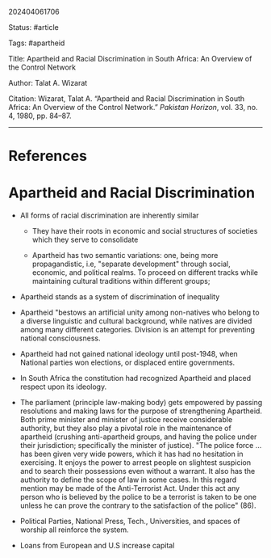 202404061706

Status: #article

Tags: #apartheid 

Title: Apartheid and Racial Discrimination in South Africa: An Overview of the Control Network

Author: Talat A. Wizarat

Citation:
Wizarat, Talat A. “Apartheid and Racial Discrimination in South Africa: An Overview of the Control Network.” _Pakistan Horizon_, vol. 33, no. 4, 1980, pp. 84–87.


---
# References

# Apartheid and Racial Discrimination
-   All forms of racial discrimination are inherently similar

    -   They have their roots in economic and social structures of
        societies which they serve to consolidate

    -   Apartheid has two semantic variations: one, being more
        propagandistic, i.e, "separate development" through social,
        economic, and political realms. To proceed on different tracks
        while maintaining cultural traditions within different groups;

-   Apartheid stands as a system of discrimination of inequality

-   Apartheid "bestows an artificial unity among non-natives who belong
    to a diverse linguistic and cultural background, while natives are
    divided among many different categories. Division is an attempt for
    preventing national consciousness.

-   Apartheid had not gained national ideology until post-1948, when
    National parties won elections, or displaced entire governments.

-   In South Africa the constitution had recognized Apartheid and placed
    respect upon its ideology.

-   The parliament (principle law-making body) gets empowered by passing
    resolutions and making laws for the purpose of strengthening
    Apartheid. Both prime minister and minister of justice receive
    considerable authority, but they also play a pivotal role in the
    maintenance of apartheid (crushing anti-apartheid groups, and having
    the police under their jurisdiction; specifically the minister of
    justice). "The police force ... has been given very wide powers,
    which it has had no hesitation in exercising. It enjoys the power to
    arrest people on slightest suspicion and to search their possessions
    even without a warrant. It also has the authority to define the
    scope of law in some cases. In this regard mention may be made of
    the Anti-Terrorist Act. Under this act any person who is believed by
    the police to be a terrorist is taken to be one unless he can prove
    the contrary to the satisfaction of the police" (86).

-   Political Parties, National Press, Tech., Universities, and spaces
    of worship all reinforce the system.

-   Loans from European and U.S increase capital
